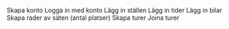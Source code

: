 Skapa konto
Logga in med konto
Lägg in ställen
Lägg in tider
Lägg in bilar
    Skapa rader av säten (antal platser)
Skapa turer
Joina turer
